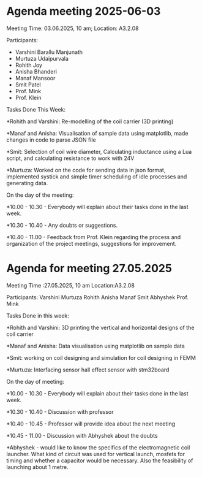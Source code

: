 # Agenda meeting 2025-06-03

Meeting Time: 03.06.2025, 10 am;
Location: A3.2.08


Participants:
- Varshini Barallu Manjunath
- Murtuza Udaipurvala
- Rohith Joy
- Anisha Bhanderi
- Manaf Mansoor
- Smit Patel
- Prof. Mink
- Prof. Klein

Tasks Done This Week:

*Rohith and Varshini: Re-modelling of the coil carrier (3D printing)

*Manaf and Anisha: Visualisation of sample data using matplotlib, made changes in code to parse JSON file

*Smit: Selection of coil wire diameter, Calculating inductance using a Lua script, and calculating resistance to work with 24V

*Murtuza: Worked on the code for sending data in json format, implemented systick and simple timer scheduling of idle processes and generating data.


On the day of the meeting: 

*10.00 - 10.30 - Everybody will explain about their tasks done in the last week.

*10.30 - 10.40 - Any doubts or suggestions.

*10.40 - 11.00 - Feedback from Prof. Klein regarding the process and organization of the project meetings, suggestions for improvement.


# Agenda for meeting 27.05.2025

Meeting Time :27.05.2025, 10 am
Location:A3.2.08


Participants:
Varshini
Murtuza
Rohith
Anisha
Manaf
Smit
Abhyshek
Prof. Mink


Tasks Done in this week:

*Rohith and Varshini: 3D printing the vertical and horizontal designs of the coil carrier

*Manaf and Anisha: Data visualisation using matplotlib on sample data

*Smit: working on coil designing and simulation for coil designing in FEMM

*Murtuza: Interfacing sensor hall effect sensor with stm32board


On the day of meeting: 

*10.00 - 10.30 - Everybody will explain about their tasks done in the last week.

*10.30 - 10.40 - Discussion with professor

*10.40 - 10.45 - Professor will provide idea about the next meeting

*10.45 - 11.00 - Discussion with Abhyshek about the doubts

*Abhyshek -  would like to know the specifics of the electromagnetic coil launcher. What kind of circuit was used for vertical launch, mosfets for timing and whether a capacitor would be necessary. Also the feasibility of launching about 1 metre.
